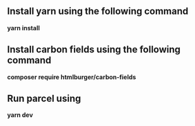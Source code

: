 ## Install yarn using the following command

**yarn install**

## Install carbon fields using the following command

**composer require htmlburger/carbon-fields**

## Run parcel using

**yarn dev**
